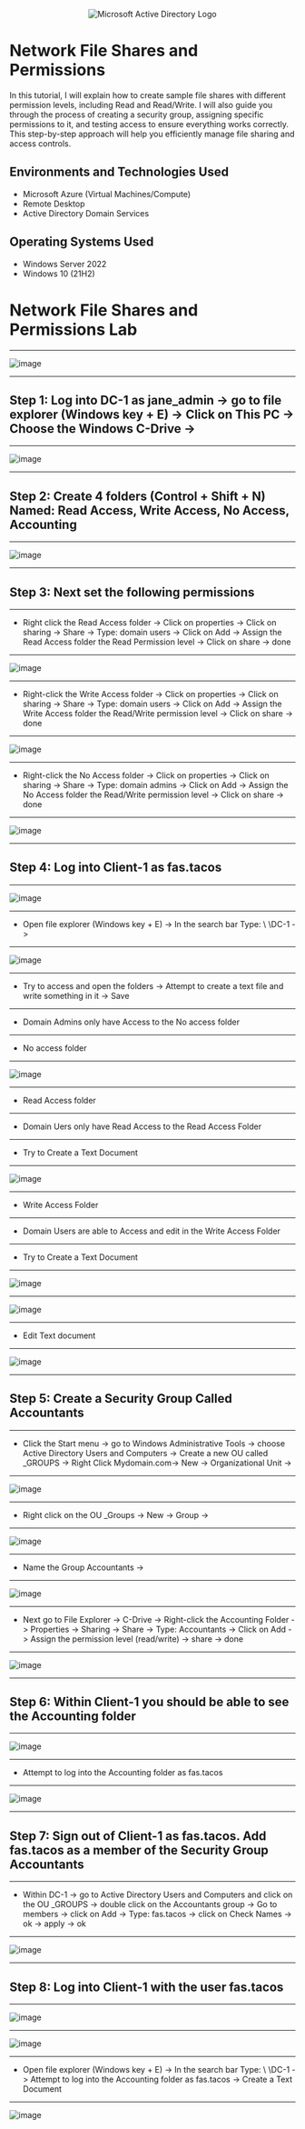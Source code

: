 <p align="center">
<img src="https://i.imgur.com/pU5A58S.png" alt="Microsoft Active Directory Logo"/>
</p>

<h1> Network File Shares and Permissions </h1>
In this tutorial, I will explain how to create sample file shares with different permission levels, including Read and Read/Write. I will also guide you through the process of creating a security group, assigning specific permissions to it, and testing access to ensure everything works correctly. This step-by-step approach will help you efficiently manage file sharing and access controls.


<h2>Environments and Technologies Used</h2>

- Microsoft Azure (Virtual Machines/Compute)
- Remote Desktop
- Active Directory Domain Services

<h2>Operating Systems Used </h2>

- Windows Server 2022
- Windows 10 (21H2)



<h1> Network File Shares and Permissions Lab </h1>

--------

![image](https://github.com/user-attachments/assets/9ed9c7bf-f0fa-42f2-b591-da1afb6d13ca)

---------

<h2> Step 1: Log into DC-1 as jane_admin -> go to file explorer (Windows key + E) -> Click on This PC ->  Choose the Windows C-Drive -> </h2>

----

![image](https://github.com/user-attachments/assets/570a22fd-d2b3-49c2-93bf-325a99735e18)


---------


<h2> Step 2: Create 4 folders (Control + Shift + N) Named: Read Access, Write Access, No Access, Accounting  </h2>

-------


![image](https://github.com/user-attachments/assets/05a63aa3-fbc2-4407-9ba5-5345ae26f094)


----------

<h2> Step 3: Next set the following permissions  </h2>

-----

- Right click the Read Access folder -> Click on properties -> Click on sharing -> Share -> Type: domain users -> Click on Add -> Assign the Read Access folder  the Read Permission level -> Click on share -> done

------


![image](https://github.com/user-attachments/assets/c1a41fd5-ed7d-4bbc-83a2-9497ecaea3f5)



-----------

- Right-click the Write Access folder -> Click on properties -> Click on sharing -> Share -> Type: domain users -> Click on Add -> Assign the Write Access folder the Read/Write permission level -> Click on share -> done

------

![image](https://github.com/user-attachments/assets/f48248f3-ab14-494d-9c7a-cfbbaa809578)


---------

- Right-click the No Access folder -> Click on properties -> Click on sharing -> Share -> Type: domain admins -> Click on Add -> Assign the No Access folder the Read/Write permission level -> Click on share -> done

---------


![image](https://github.com/user-attachments/assets/3e2c3a69-9a82-421d-81e8-ef05db9cdb20)


-------


<h2> Step 4: Log into Client-1 as fas.tacos  </h2>

------

![image](https://github.com/user-attachments/assets/1c6fcd2c-33da-4945-8328-e97ca2a07da2)


--------

- Open file explorer (Windows key + E) -> In the search bar Type: \ \DC-1 ->


---------

![image](https://github.com/user-attachments/assets/c4d15ca0-c877-4593-97d5-20519961e458)


--------

- Try to access and open the folders -> Attempt to create a text file and write something in it -> Save

-------

- Domain Admins only have Access to the No access folder

--------

- No access folder

-------

![image](https://github.com/user-attachments/assets/dd3afc6d-c101-4a68-917b-5e6db5ac96f8)



--------

- Read Access folder

---------

- Domain Uers only have Read Access to the Read Access Folder

---------

- Try to Create a Text Document

---------

![image](https://github.com/user-attachments/assets/a9056554-ae0c-46ca-8767-d4b1a3d1c288)



-------

- Write Access Folder

-------

- Domain Users are able to Access and edit in the Write Access Folder


---------

- Try to Create a Text Document

---------

![image](https://github.com/user-attachments/assets/7209e057-d071-46e6-ba98-779b369c11c6)



----------

![image](https://github.com/user-attachments/assets/895571e4-e92d-428f-a011-90eaa69b2a2a)



-------

- Edit Text document

----------


![image](https://github.com/user-attachments/assets/3b2ece54-58a2-4d08-8663-0dffe5fb6264)


--------


<h2> Step 5: Create a Security Group Called Accountants </h2>

----------

- Click the Start menu -> go to Windows Administrative Tools -> choose Active Directory Users and Computers -> Create a new OU called _GROUPS -> Right Click Mydomain.com-> New -> Organizational Unit ->

---------


![image](https://github.com/user-attachments/assets/51489071-d5b9-412d-b827-48b34b296481)



----------

- Right click on the OU _Groups -> New -> Group ->

----------

![image](https://github.com/user-attachments/assets/071fc2f3-2521-45ec-a12f-6e8c8e7e05b7)


------------

- Name the Group Accountants ->

----------

![image](https://github.com/user-attachments/assets/b1cb4bdf-579e-47ca-bea1-141638086b87)


---------

- Next go to File Explorer -> C-Drive -> Right-click the Accounting Folder -> Properties -> Sharing -> Share -> Type: Accountants -> Click on Add -> Assign the permission level (read/write) -> share -> done

-----------


![image](https://github.com/user-attachments/assets/e057b2a7-07a5-42ca-89b3-d822d1769aff)


---------

<h2> Step 6: Within Client-1 you should be able to see the Accounting folder </h2>

----------

![image](https://github.com/user-attachments/assets/a3829b7a-9e0f-4a5c-8999-477b0d43372e)

-----------

- Attempt to log into the Accounting folder as fas.tacos

----------

![image](https://github.com/user-attachments/assets/61d14601-172c-443b-a4a8-0a1f5dcfe501)


---------

<h2> Step 7: Sign out of Client-1 as fas.tacos. Add fas.tacos as a member of the Security Group Accountants  </h2>

---------

- Within DC-1 -> go to Active Directory Users and Computers and click on the OU _GROUPS   ->  double click on the Accountants group -> Go to members -> click on Add -> Type: fas.tacos -> click on Check Names -> ok -> apply -> ok

-----------

![image](https://github.com/user-attachments/assets/31cd11d1-83c4-4a89-bd47-a7a6beed4159)


---------

<h2> Step 8: Log into Client-1 with the user fas.tacos </h2>


-----------

![image](https://github.com/user-attachments/assets/f23a8427-b98b-4ad1-9625-c12529642785)


-------

![image](https://github.com/user-attachments/assets/6ccba3cf-e9be-4ee9-a4a7-878c573115a0)

------------

- Open file explorer (Windows key + E) -> In the search bar Type: \ \DC-1 -> Attempt to log into the Accounting folder as fas.tacos -> Create a Text Document

------------

![image](https://github.com/user-attachments/assets/c45d4911-cf5b-476f-a5d1-6fd7526a0f7c)






